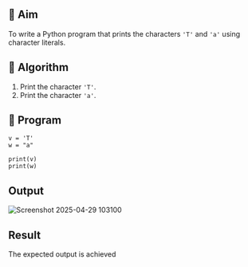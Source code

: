   

## 🎯 Aim
To write a Python program that prints the characters `'T'` and `'a'` using character literals.

## 🧠 Algorithm
1. Print the character `'T'`.
2. Print the character `'a'`.

## 🧾 Program
```
v = 'T'
w = "a"
 
print(v)
print(w)
```
## Output
![Screenshot 2025-04-29 103100](https://github.com/user-attachments/assets/fec64125-2d96-4a2b-b2b2-75427519a575)

## Result
 The expected output is achieved
